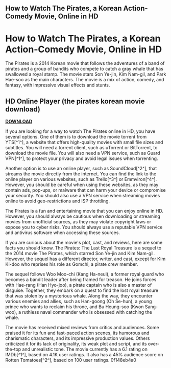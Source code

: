 ## How to Watch The Pirates, a Korean Action-Comedy Movie, Online in HD

  
# How to Watch The Pirates, a Korean Action-Comedy Movie, Online in HD
 
The Pirates is a 2014 Korean movie that follows the adventures of a band of pirates and a group of bandits who compete to catch a gray whale that has swallowed a royal stamp. The movie stars Son Ye-jin, Kim Nam-gil, and Park Hae-soo as the main characters. The movie is a mix of action, comedy, and fantasy, with impressive visual effects and stunts.
 
## HD Online Player (the pirates korean movie download)


[**DOWNLOAD**](https://www.google.com/url?q=https%3A%2F%2Furluss.com%2F2tLhxS&sa=D&sntz=1&usg=AOvVaw3nf3frJOWVUhTbiMN7jzUE)

 
If you are looking for a way to watch The Pirates online in HD, you have several options. One of them is to download the movie torrent from YTS[^1^], a website that offers high-quality movies with small file sizes and subtitles. You will need a torrent client, such as uTorrent or BitTorrent, to download the movie file. You will also need a VPN service, such as Guard VPN[^1^], to protect your privacy and avoid legal issues when torrenting.
 
Another option is to use an online player, such as SoundCloud[^2^], that streams the movie directly from the internet. You can find the link to the online player on various websites, such as Trello[^3^] or Emmviron[^4^]. However, you should be careful when using these websites, as they may contain ads, pop-ups, or malware that can harm your device or compromise your security. You should also use a VPN service when streaming movies online to avoid geo-restrictions and ISP throttling.
 
The Pirates is a fun and entertaining movie that you can enjoy online in HD. However, you should always be cautious when downloading or streaming movies from unofficial sources, as they may violate copyright laws or expose you to cyber risks. You should always use a reputable VPN service and antivirus software when accessing these sources.
  
If you are curious about the movie's plot, cast, and reviews, here are some facts you should know. The Pirates: The Last Royal Treasure is a sequel to the 2014 movie The Pirates, which starred Son Ye-jin and Kim Nam-gil. However, the sequel has a different director, writer, and cast, except for Kim Ki-doo who reprises his role as Gomchi, a pirate crew member.
 
The sequel follows Woo Moo-chi (Kang Ha-neul), a former royal guard who becomes a bandit leader after being framed for treason. He joins forces with Hae-rang (Han Hyo-joo), a pirate captain who is also a master of disguise. Together, they embark on a quest to find the lost royal treasure that was stolen by a mysterious whale. Along the way, they encounter various enemies and allies, such as Han-goong (Oh Se-hun), a young prince who wants to reclaim his throne, and Bu Heung-soo (Kwon Sang-woo), a ruthless naval commander who is obsessed with catching the whale.
 
The movie has received mixed reviews from critics and audiences. Some praised it for its fun and fast-paced action scenes, its humorous and charismatic characters, and its impressive production values. Others criticized it for its lack of originality, its weak plot and script, and its over-the-top and unrealistic tone. The movie currently has a 6.1 rating on IMDb[^1^], based on 4.1K user ratings. It also has a 45% audience score on Rotten Tomatoes[^2^], based on 100 user ratings.
 0f148eb4a0
